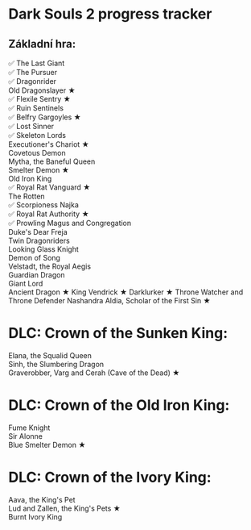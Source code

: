 # Dark Souls 2 progress tracker

## Základní hra:
✅ The Last Giant <br>
✅ The Pursuer <br>
✅ Dragonrider <br>
Old Dragonslayer ★ <br>
✅ Flexile Sentry ★<br>
✅ Ruin Sentinels<br>
✅ Belfry Gargoyles ★<br>
✅ Lost Sinner<br>
✅ Skeleton Lords<br>
Executioner's Chariot ★<br>
Covetous Demon<br>
Mytha, the Baneful Queen<br>
Smelter Demon ★<br>
Old Iron King<br>
✅ Royal Rat Vanguard ★<br>
The Rotten<br>
✅ Scorpioness Najka<br>
✅ Royal Rat Authority ★<br>
✅ Prowling Magus and Congregation<br>
Duke's Dear Freja<br>
Twin Dragonriders<br>
Looking Glass Knight<br>
Demon of Song<br>
Velstadt, the Royal Aegis<br>
Guardian Dragon<br>
Giant Lord<br>
Ancient Dragon ★
King Vendrick ★
Darklurker ★
Throne Watcher and Throne Defender
Nashandra
Aldia, Scholar of the First Sin ★

# DLC: Crown of the Sunken King:
Elana, the Squalid Queen<br>
Sinh, the Slumbering Dragon<br>
Graverobber, Varg and Cerah (Cave of the Dead) ★<br>

# DLC: Crown of the Old Iron King:
Fume Knight<br>
Sir Alonne<br>
Blue Smelter Demon ★<br>

# DLC: Crown of the Ivory King:
Aava, the King's Pet<br>
Lud and Zallen, the King's Pets ★<br>
Burnt Ivory King<br>
